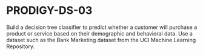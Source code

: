 # PRODIGY-DS-03
Build a decision tree classifier to predict whether a customer will purchase a product or service based on their demographic and behavioral data. Use a dataset such as the Bank Marketing dataset from the UCI Machine Learning Repository.
